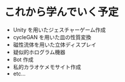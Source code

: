 <!-- classes: main -->

# これから学んでいく予定

- Unity を用いたジェスチャーゲーム作成
- cycleGAN を用いた皿の性質変換
- 磁性流体を用いた立体ディスプレイ
- 疑似的ホログラム機器
- Bot 作成 
- 私的カラオケメモサイト作成
- etc...

